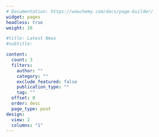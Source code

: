```yaml
---
# Documentation: https://wowchemy.com/docs/page-builder/
widget: pages
headless: true
weight: 20

#title: Latest News
#subtitle:

content:
  count: 3
  filters:
    author: ""
    category: ""
    exclude_featured: false
    publication_type: ""
    tag: ""
  offset: 0
  order: desc
  page_type: post
design:
  view: 2
  columns: "1"
---
```

